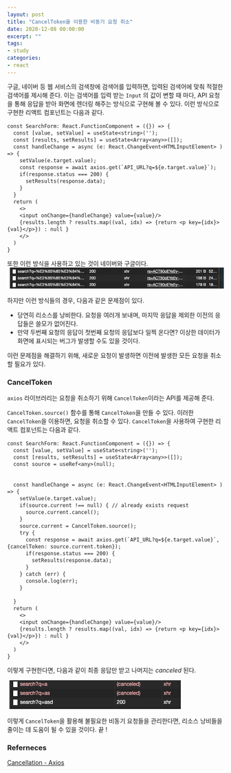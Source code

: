 ```yaml
---
layout: post
title: "CancelToken을 이용한 비동기 요청 취소"
date: 2020-12-08 00:00:00
excerpt: ""
tags:
- study
categories:
- react
---
```


구글, 네이버 등 웹 서비스의 검색창에 검색어를 입력하면, 입력된 검색어에 맞춰 적절한 검색어를 제시해 준다.
이는 검색어를 입력 받는 `Input` 의 값이 변할 때 마다, API 요청을 통해 응답을 받아 화면에 렌더링 해주는 방식으로 구현해 볼 수 있다.
이런 방식으로 구현한 리액트 컴포넌트는 다음과 같다.

```
const SearchForm: React.FunctionComponent = ({}) => {
  const [value, setValue] = useState<string>('');
  const [results, setResults] = useState<Array<any>>([]);
  const handleChange = async (e: React.ChangeEvent<HTMLInputElement> ) => {
    setValue(e.target.value);
    const response = await axios.get(`API_URL?q=${e.target.value}`);
    if(response.status === 200) {
      setResults(response.data);
    }
  }
  return (
    <>
    <input onChange={handleChange} value={value}/>
    {results.length ? results.map((val, idx) => {return <p key={idx}>{val}</p>}) : null }
    </>
  )
}
```

또한 이런 방식을 사용하고 있는 것이 네이버와 구글이다.
![google](https://github.com/dghg/dghg.github.io/blob/master/_posts/img/cancel1.PNG?raw=true)


하지만 이런 방식들의 경우, 다음과 같은 문제점이 있다.
- 당연히 리소스를 낭비한다. 요청을 여러개 보내며, 마지막 응답을 제외한 이전의 응답들은 쓸모가 없어진다.
- 만약 두번째 요청의 응답이 첫번째 요청의 응답보다 일찍 온다면? 이상한 데이터가 화면에 표시되는 버그가 발생할 수도 있을 것이다.

이런 문제점을 해결하기 위해, 새로운 요청이 발생하면 이전에 발생한 모든 요청을 취소할 필요가 있다.

### CancelToken

 `axios` 라이브러리는 요청을 취소하기 위해 `CancelToken`이라는 API를 제공해 준다.

 `CancelToken.source()` 함수를 통해 `CancelToken`을 만들 수 있다.
 이러한 `CancelToken`을 이용하면, 요청을 취소할 수 있다.
 `CancelToken`을 사용하여 구현한 리액트 컴포넌트는 다음과 같다.

```
const SearchForm: React.FunctionComponent = ({}) => {
  const [value, setValue] = useState<string>('');
  const [results, setResults] = useState<Array<any>>([]);
  const source = useRef<any>(null);


  const handleChange = async (e: React.ChangeEvent<HTMLInputElement> ) => {
    setValue(e.target.value);
    if(source.current !== null) { // already exists request
      source.current.cancel();
    }
    source.current = CancelToken.source();
    try {
      const response = await axios.get(`API_URL?q=${e.target.value}`, {cancelToken: source.current.token});
      if(response.status === 200) {
        setResults(response.data);
      }
    } catch (err) {
      console.log(err);
    }

  }
  return (
    <>
    <input onChange={handleChange} value={value}/>
    {results.length ? results.map((val, idx) => {return <p key={idx}>{val}</p>}) : null }
    </>
  )
}
```

이렇게 구현한다면, 다음과 같이 최종 응답만 받고 나머지는 *canceled* 된다.

![canceltoken](https://github.com/dghg/dghg.github.io/blob/master/_posts/img/cancel2.PNG?raw=true)

이렇게 `CancelToken`을 활용해 불필요한 비동기 요청들을 관리한다면, 리소스 낭비들을 줄이는 데 도움이 될 수 있을 것이다. 끝 !

### Referneces

[Cancellation - Axios](https://github.com/axios/axios#cancellation)
